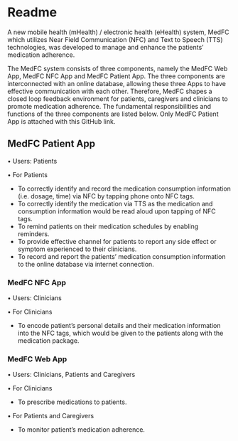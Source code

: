# Readme

A new mobile health (mHealth) / electronic health (eHealth) system, MedFC which utilizes Near Field Communication (NFC) and Text to Speech (TTS) technologies, was developed to manage and enhance the patients’ medication adherence. 

The MedFC system consists of three components, namely the MedFC Web App, MedFC NFC App and MedFC Patient App. The three components are interconnected with an online database, allowing these three Apps to have effective communication with each other. Therefore, MedFC shapes a closed loop feedback environment for patients, caregivers and clinicians to promote medication adherence. The fundamental responsibilities and functions of the three components are listed below. Only MedFC Patient App is attached with this GitHub link.

## MedFC Patient App
• Users: Patients 

• For Patients
- To correctly identify and record the medication consumption information (i.e. dosage, time) via NFC by tapping phone onto NFC tags.
- To correctly identify the medication via TTS as the medication and consumption information would be read aloud upon tapping of NFC tags.
- To remind patients on their medication schedules by enabling reminders.
- To provide effective channel for patients to report any side effect or symptom experienced to their clinicians.
- To record and report the patients’ medication consumption information to the online database via internet connection.

### MedFC NFC App
• Users: Clinicians 

• For Clinicians
- To encode patient’s personal details and their medication information into the NFC tags, which would be given to the patients along with the medication package.

### MedFC Web App
• Users: Clinicians, Patients and Caregivers 

• For Clinicians
- To prescribe medications to patients. 

• For Patients and Caregivers
- To monitor patient’s medication adherence.
